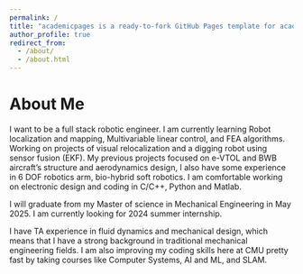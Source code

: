 ```yaml
---
permalink: /
title: "academicpages is a ready-to-fork GitHub Pages template for academic personal websites"
author_profile: true
redirect_from: 
  - /about/
  - /about.html
---
```


About Me
======
I want to be a full stack robotic engineer. I am currently learning Robot localization and mapping, Multivariable linear control, and FEA algorithms. Working on projects of visual relocalization and a digging robot using sensor fusion (EKF). My previous projects focused on e-VTOL and BWB aircraft’s structure and aerodynamics design, I also have some experience in 6 DOF robotics arm, bio-hybrid soft robotics. I am comfortable working on electronic design and coding in C/C++, Python and Matlab.

I will graduate from my Master of science in Mechanical Engineering in May 2025. I am currently looking for 2024 summer internship.

I have TA experience in fluid dynamics and mechanical design, which means that I have a strong background in traditional mechanical engineering fields. I am also improving my coding skills here at CMU pretty fast by taking courses like Computer Systems, AI and ML, and SLAM.

